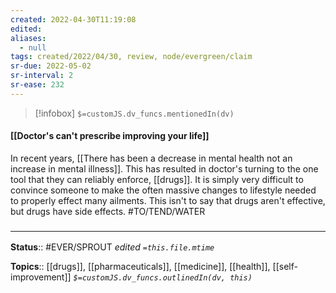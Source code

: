 ```yaml
---
created: 2022-04-30T11:19:08 
edited: 
aliases:
  - null
tags: created/2022/04/30, review, node/evergreen/claim
sr-due: 2022-05-02
sr-interval: 2
sr-ease: 232
---
```

> [!infobox]
`$=customJS.dv_funcs.mentionedIn(dv)`

#### [[Doctor's can't prescribe improving your life]]

In recent years,
[[There has been a decrease in mental health not an increase in mental illness]].
This has resulted in doctor's turning to the one tool that they can reliably enforce, [[drugs]].
It is simply very difficult to convince someone to make the often massive changes to lifestyle needed to properly effect many ailments.
This isn't to say that drugs aren't effective, but drugs have side effects.
#TO/TEND/WATER 

### <hr class="footnote"/>

**Status**:: #EVER/SPROUT
*edited `=this.file.mtime`*

**Topics**:: [[drugs]], [[pharmaceuticals]], [[medicine]], [[health]], [[self-improvement]]
*`$=customJS.dv_funcs.outlinedIn(dv, this)`*
